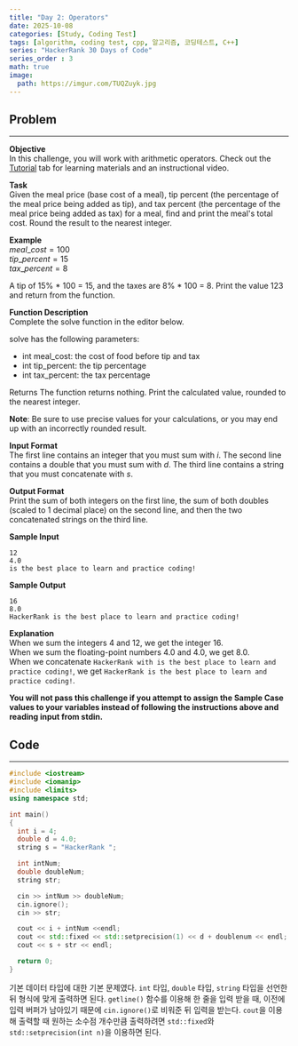 ```yaml
---
title: "Day 2: Operators"
date: 2025-10-08
categories: [Study, Coding Test]
tags: [algorithm, coding test, cpp, 알고리즘, 코딩테스트, C++]
series: "HackerRank 30 Days of Code"
series_order : 3
math: true
image:
  path: https://imgur.com/TUQZuyk.jpg
---
```


## Problem

---

**Objective**  
In this challenge, you will work with arithmetic operators. Check out the [Tutorial](https://www.hackerrank.com/challenges/30-operators/tutorial) tab for learning materials and an instructional video.

**Task**  
Given the meal price (base cost of a meal), tip percent (the percentage of the meal price being added as tip), and tax percent (the percentage of the meal price being added as tax) for a meal, find and print the meal's total cost. Round the result to the nearest integer.

**Example**  
$meal\_cost = 100$  
$tip\_percent = 15$  
$tax\_percent = 8$  

A tip of 15% * 100 = 15, and the taxes are 8% * 100 = 8. Print the value $123$ and return from the function.  

**Function Description**  
Complete the solve function in the editor below.  

solve has the following parameters:

- int meal_cost: the cost of food before tip and tax
- int tip_percent: the tip percentage
- int tax_percent: the tax percentage

Returns The function returns nothing. Print the calculated value, rounded to the nearest integer.  

**Note**: Be sure to use precise values for your calculations, or you may end up with an incorrectly rounded result.

**Input Format**  
The first line contains an integer that you must sum with $i$.
The second line contains a double that you must sum with $d$.
The third line contains a string that you must concatenate with $s$.

**Output Format**  
Print the sum of both integers on the first line, the sum of both doubles (scaled to $1$ decimal place) on the second line, and then the two concatenated strings on the third line.

**Sample Input**  
```text
12
4.0
is the best place to learn and practice coding!
```

**Sample Output**  
```text
16
8.0
HackerRank is the best place to learn and practice coding!
```

**Explanation**  
When we sum the integers $4$ and $12$, we get the integer $16$.  
When we sum the floating-point numbers $4.0$ and $4.0$, we get $8.0$.  
When we concatenate `HackerRank with is the best place to learn and practice coding!`, we get `HackerRank is the best place to learn and practice coding!`.  

**You will not pass this challenge if you attempt to assign the Sample Case values to your variables instead of following the instructions above and reading input from stdin.**

## Code

---

```cpp
#include <iostream>
#include <iomanip>
#include <limits>
using namespace std;

int main() 
{
  int i = 4;
  double d = 4.0;
  string s = "HackerRank ";

  int intNum;
  double doubleNum;
  string str;

  cin >> intNum >> doubleNum;
  cin.ignore();
  cin >> str;

  cout << i + intNum <<endl;
  cout << std::fixed << std::setprecision(1) << d + doublenum << endl;
  cout << s + str << endl;

  return 0;
}
```

기본 데이터 타입에 대한 기본 문제였다. `int` 타입, `double` 타입, `string` 타입을 선언한 뒤 형식에 맞게 출력하면 된다. `getline()` 함수를 이용해 한 줄을 입력 받을 때, 이전에 입력 버퍼가 남아있기 때문에 `cin.ignore()`로 비워준 뒤 입력을 받는다. `cout`을 이용해 출력할 때 원하는 소수점 개수만큼 출력하려면 `std::fixed`와 `std::setprecision(int n)`을 이용하면 된다.
